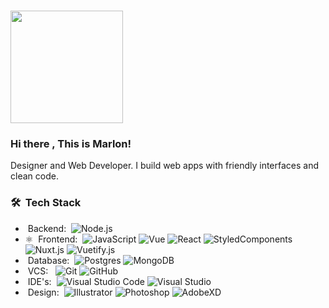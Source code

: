 #
  <a href="https://github.com/marlonlavanda">
    <img height="180em" src="https://github-readme-stats.vercel.app/api?username=marlonlavanda&show_icons=true&card_width=400&hide_border=true&title_color=f4f4f4&icon_color=00d8fd&bg_color=0A1A2F&text_color=a3a8c3&hide=contribs" />
</a>
<br />

### Hi there , This is Marlon!

Designer and Web Developer. I build web apps with friendly interfaces and clean code.

### 🛠 &nbsp;Tech Stack

- &nbsp;Backend:&nbsp;
  ![Node.js](https://img.shields.io/badge/-Node.js-0A1A2F?style=flat&logo=node.js)
- ⚛️ &nbsp;Frontend:&nbsp;
  ![JavaScript](https://img.shields.io/badge/-JavaScript-0A1A2F?style=flat&logo=javascript)
  ![Vue](https://img.shields.io/badge/-Vue-0A1A2F?style=flat&logo=vue.js)
  ![React](https://img.shields.io/badge/-React-0A1A2F?style=flat&logo=react)
  ![StyledComponents](https://img.shields.io/badge/-StyledComponents-0A1A2F?style=flat&logo=styled-components&logoColor=fff)
  ![Nuxt.js](https://img.shields.io/badge/-Nuxt.js-0A1A2F?style=flat&logo=nuxt.js)
  ![Vuetify.js](https://img.shields.io/badge/-Vuetify-0A1A2F?style=flat&logo=vuetify)
- &nbsp;Database:&nbsp;
  ![Postgres](https://img.shields.io/badge/-PostgreSQL-0A1A2F?style=flat&logo=postgreSQL)
  ![MongoDB](https://img.shields.io/badge/-MongoDB-0A1A2F?style=flat&logo=mongodb)
- &nbsp;VCS: &nbsp;
  ![Git](https://img.shields.io/badge/-Git-0A1A2F?style=flat&logo=git)
  ![GitHub](https://img.shields.io/badge/-GitHub-0A1A2F?style=flat&logo=github)
- &nbsp;IDE's:&nbsp;
  ![Visual Studio Code](https://img.shields.io/badge/-Visual%20Studio%20Code-0A1A2F?style=flat&logo=visual-studio-code&logoColor=007ACC)
  ![Visual Studio](https://img.shields.io/badge/-AVisual%20Studio-0A1A2F?style=flat&logo=visual-studio&logoColor=blueviolet)
- &nbsp;Design:&nbsp;
  ![Illustrator](https://img.shields.io/badge/-Illustrator-0A1A2F?style=flat&logo=adobe-illustrator)
  ![Photoshop](https://img.shields.io/badge/-Photoshop-0A1A2F?style=flat&logo=adobe-photoshop)
  ![AdobeXD](https://img.shields.io/badge/-AdobeXD-0A1A2F?style=flat&logo=adobe-xd)


